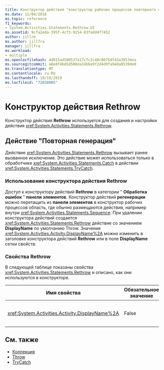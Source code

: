 ```yaml
---
title: Конструктор действия "конструктор рабочих процессов повторного создания"
ms.date: 11/04/2016
ms.topic: reference
f1_keywords:
- System.Activities.Statements.Rethrow.UI
ms.assetid: 9cfa2eda-395f-4cf3-9154-83fadd4f7452
author: jillre
ms.author: jillfra
manager: jillfra
ms.workload:
- multiple
ms.openlocfilehash: 4d015ad500537a17cfc2c48c8076df43a38534ea
ms.sourcegitcommit: a8e8f4bd5d508da34bbe9f2d4d9fa94da0539de0
ms.translationtype: MT
ms.contentlocale: ru-RU
ms.lasthandoff: 10/19/2019
ms.locfileid: "72650005"
---
```

# <a name="rethrow-activity-designer"></a>Конструктор действия Rethrow

Конструктор действия **Rethrow** используется для создания и настройки действия <xref:System.Activities.Statements.Rethrow>.

## <a name="the-rethrow-activity"></a>Действие "Повторная генерация"

Действие <xref:System.Activities.Statements.Rethrow> вызывает ранее вызванное исключение. Это действие может использоваться только в обработчике <xref:System.Activities.Statements.Catch> в действии <xref:System.Activities.Statements.TryCatch>.

### <a name="use-the-rethrow-activity-designer"></a>Использование конструктора действия Rethrow

Доступ к конструктору действий **Rethrow** в категории " **Обработка ошибок** " **панели элементов**. Конструктор действий **регенерации** можно перетащить из **панели элементов** в конструктор рабочих процессов область, где обычно размещаются действия, например внутри <xref:System.Activities.Statements.Sequence>. При удалении конструктора действий создается <xref:System.Activities.Statements.Rethrow> действие со значением **DisplayName** по умолчанию Throw. Значение <xref:System.Activities.Activity.DisplayName%2A> можно изменить в заголовке конструктора действий **Rethrow** или в поле **DisplayName** сетки свойств.

### <a name="the-rethrow-properties"></a>Свойства Rethrow

В следующей таблице показаны свойства <xref:System.Activities.Statements.Rethrow> и описано, как они используются в конструкторе.

|Имя свойства|Обязательное значение|Использование|
|-|--------------|-|
|<xref:System.Activities.Activity.DisplayName%2A>|False|Указывает необязательное понятное имя действия <xref:System.Activities.Statements.Rethrow>. По умолчанию используется Rethrow.|

## <a name="see-also"></a>См. также

- [Коллекция](../workflow-designer/collection-activity-designers.md)
- [Throw](../workflow-designer/throw-activity-designer.md)
- [TryCatch](../workflow-designer/trycatch-activity-designer.md)